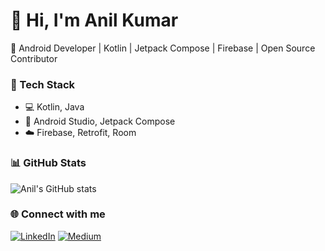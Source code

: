 # 👋 Hi, I'm Anil Kumar

🚀 Android Developer | Kotlin | Jetpack Compose | Firebase | Open Source Contributor

### 🔧 Tech Stack
- 💻 Kotlin, Java
- 📱 Android Studio, Jetpack Compose
- ☁️ Firebase, Retrofit, Room

### 📊 GitHub Stats
![Anil's GitHub stats](https://github-readme-stats.vercel.app/api?username=anilkumar&show_icons=true&theme=tokyonight)

### 🌐 Connect with me
[![LinkedIn](https://img.shields.io/badge/LinkedIn-0077B5?style=for-the-badge&logo=linkedin&logoColor=white)](https://www.linkedin.com/in/anilkumar2681/)
[![Medium](https://img.shields.io/badge/Medium-12100E?style=for-the-badge&logo=medium&logoColor=white)](https://medium.com/@anilkumar2681)

